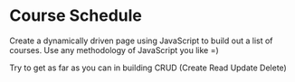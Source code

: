 # Course Schedule
Create a dynamically driven page using JavaScript to build out a list of courses.  Use any methodology of JavaScript you like =)

Try to get as far as you can in building CRUD (Create Read Update Delete)
